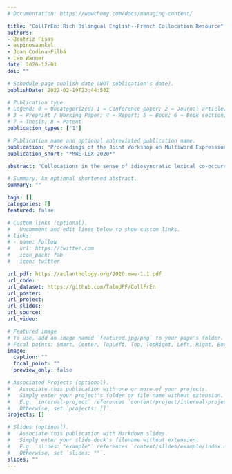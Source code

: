 ```yaml
---
# Documentation: https://wowchemy.com/docs/managing-content/

title: "CollFrEn: Rich Bilingual English--French Collocation Resource"
authors:
- Beatriz Fisas
- espinosaankel
- Joan Codina-Filbá
- Leo Wanner 
date: 2020-12-01
doi: ""

# Schedule page publish date (NOT publication's date).
publishDate: 2022-02-19T23:44:58Z

# Publication type.
# Legend: 0 = Uncategorized; 1 = Conference paper; 2 = Journal article;
# 3 = Preprint / Working Paper; 4 = Report; 5 = Book; 6 = Book section;
# 7 = Thesis; 8 = Patent
publication_types: ["1"]

# Publication name and optional abbreviated publication name.
publication: "Proceedings of the Joint Workshop on Multiword Expressions and Electronic Lexicons"
publication_short: "*MWE-LEX 2020*"

abstract: "Collocations in the sense of idiosyncratic lexical co-occurrences of two syntactically bound words traditionally pose a challenge to language learners and many Natural Language Processing (NLP) applications alike. Reliable ground truth (i.e., ideally manually compiled) resources are thus of high value. We present a manually compiled bilingual English{--}French collocation resource with 7,480 collocations in English and 6,733 in French. Each collocation is enriched with information that facilitates its downstream exploitation in NLP tasks such as machine translation, word sense disambiguation, natural language generation, relation classification, and so forth. Our proposed enrichment covers: the semantic category of the collocation (its lexical function), its vector space representation (for each individual word as well as their joint collocation embedding), a subcategorization pattern of both its elements, as well as their corresponding BabelNet id, and finally, indices of their occurrences in large scale reference corpora."

# Summary. An optional shortened abstract.
summary: ""

tags: []
categories: []
featured: false

# Custom links (optional).
#   Uncomment and edit lines below to show custom links.
# links:
# - name: Follow
#   url: https://twitter.com
#   icon_pack: fab
#   icon: twitter

url_pdf: https://aclanthology.org/2020.mwe-1.1.pdf
url_code:
url_dataset: https://github.com/TalnUPF/CollFrEn
url_poster:
url_project:
url_slides:
url_source:
url_video:

# Featured image
# To use, add an image named `featured.jpg/png` to your page's folder. 
# Focal points: Smart, Center, TopLeft, Top, TopRight, Left, Right, BottomLeft, Bottom, BottomRight.
image:
  caption: ""
  focal_point: ""
  preview_only: false

# Associated Projects (optional).
#   Associate this publication with one or more of your projects.
#   Simply enter your project's folder or file name without extension.
#   E.g. `internal-project` references `content/project/internal-project/index.md`.
#   Otherwise, set `projects: []`.
projects: []

# Slides (optional).
#   Associate this publication with Markdown slides.
#   Simply enter your slide deck's filename without extension.
#   E.g. `slides: "example"` references `content/slides/example/index.md`.
#   Otherwise, set `slides: ""`.
slides: ""
---
```


